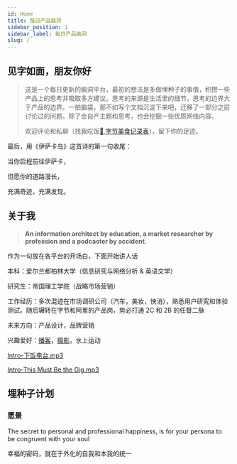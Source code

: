 ```yaml
---
id: Home
title: 每日产品脑洞
sidebar_position: 1
sidebar_label: 每日产品脑洞
slug: /
---
```



## 见字如面，朋友你好

> 这是一个每日更新的脑洞平台，最初的想法是多做埋种子的事情，积攒一些产品上的思考并吸取多方建议。思考的来源是生活里的细节，思考的边界大于产品的边界。一拍脑袋，那不如写个文档沉淀下来吧，迁移了一部分之前讨论过的问题。除了会自产主题和思考，也会挖掘一些优质网络内容。
>
> 欢迎评论和私聊（找我吃饭[🍅 字节美食记录表](https://bytedance.feishu.cn/docs/doccnv5Rq6S3fOz6WiYfig6xc9e#BOOEV8)），留下你的足迹。

最后，用《伊萨卡岛》这首诗的第一句收尾：

当你启程前往伊萨卡，

但愿你的道路漫长，

充满奇迹，充满发现。

## 关于我

> **An information architect by education, a market researcher by profession and a podcaster by accident.**

作为一句放在各平台的开场白，下面开始讲人话

本科：爱尔兰都柏林大学（信息研究与网络分析 & 英语文学）

研究生：帝国理工学院（战略市场营销）

工作经历：多次混迹在市场调研公司（汽车，美妆，快消），熟悉用户研究和体验测试。随后辗转在字节和阿里的产品岗，势必打通 2C 和 2B 的任督二脉

未来方向：产品设计，品牌营销

兴趣爱好：[播客](https://mp.weixin.qq.com/s/urpRKpF_kxEQwpqIYKH4Lg)，[摄影](https://bytedance.feishu.cn/docs/doccny9Wzab1zhxXJxwpOzo18Yf?from=from_copylink)，水上运动

[Intro-下饭电台.mp3](https://bytedance.feishu.cn/file/boxcn3xR4jZMzN5eHc0tvtlfqef?from=from)

[Intro-This Must Be the Gig.mp3](https://bytedance.feishu.cn/file/boxcnViW0LiBdPYCtGdtxuD3YRC)

## 埋种子计划

### 愿景

The secret to personal and professional happiness, is for your persona to be congruent with your soul

幸福的密码，就在于外化的自我和本我的统一